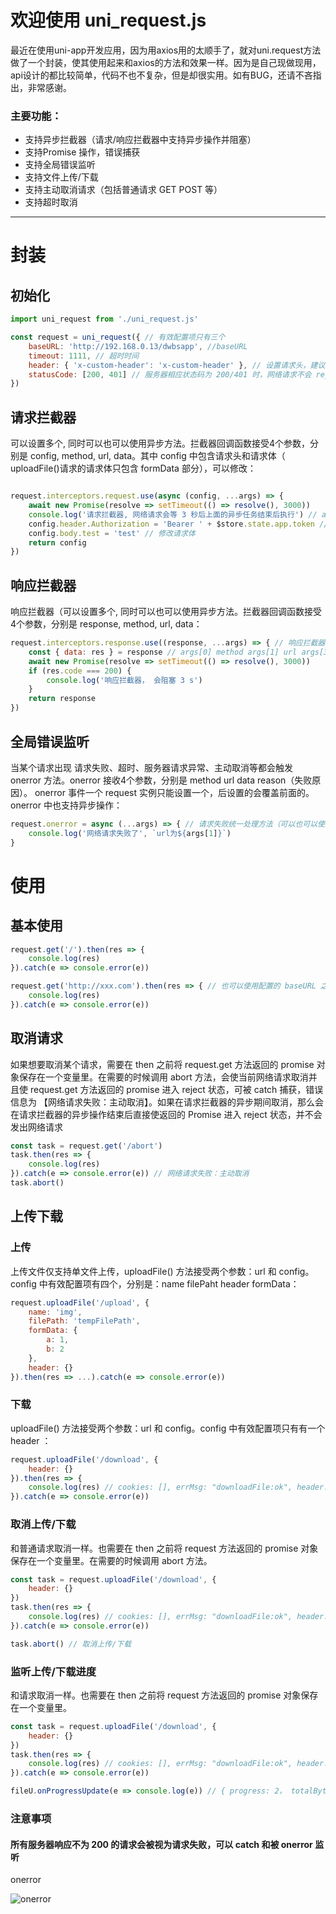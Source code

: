 # 欢迎使用 uni_request.js

最近在使用uni-app开发应用，因为用axios用的太顺手了，就对uni.request方法做了一个封装，使其使用起来和axios的方法和效果一样。因为是自己现做现用，api设计的都比较简单，代码不也不复杂，但是却很实用。如有BUG，还请不吝指出，非常感谢。

### 主要功能：

* 支持异步拦截器（请求/响应拦截器中支持异步操作并阻塞）
* 支持Promise 操作，错误捕获
* 支持全局错误监听
* 支持文件上传/下载
* 支持主动取消请求（包括普通请求 GET POST 等）
* 支持超时取消

----

# 封装


## 初始化

```javascript
import uni_request from './uni_request.js'

const request = uni_request({ // 有效配置项只有三个
	baseURL: 'http://192.168.0.13/dwbsapp', //baseURL
	timeout: 1111, // 超时时间
	header: { 'x-custom-header': 'x-custom-header' }, // 设置请求头，建议放在请求拦截器中
	statusCode: [200, 401] // 服务器相应状态码为 200/401 时，网络请求不会 reject
})
```
## 请求拦截器

可以设置多个, 同时可以也可以使用异步方法。拦截器回调函数接受4个参数，分别是 config, method, url, data。其中 config 中包含请求头和请求体（ uploadFile()请求的请求体只包含 formData 部分），可以修改：

```javascript

request.interceptors.request.use(async (config, ...args) => {
	await new Promise(resolve => setTimeout(() => resolve(), 3000))
	console.log('请求拦截器, 网络请求会等 3 秒后上面的异步任务结束后执行') // args[0] method args[1] url args[3] data
	config.header.Authorization = 'Bearer ' + $store.state.app.token // 修改请求头
	config.body.test = 'test' // 修改请求体
	return config
})

```
## 响应拦截器

响应拦截器（可以设置多个, 同时可以也可以使用异步方法。拦截器回调函数接受4个参数，分别是 response, method, url, data：

```javascript
request.interceptors.response.use((response, ...args) => { // 响应拦截器（可以设置多个, 同时可以也可以使用异步方法）
	const { data: res } = response // args[0] method args[1] url args[3] data
	await new Promise(resolve => setTimeout(() => resolve(), 3000))
	if (res.code === 200) {
		console.log('响应拦截器， 会阻塞 3 s')
	}
	return response
})
```

## 全局错误监听
当某个请求出现 请求失败、超时、服务器请求异常、主动取消等都会触发 onerror 方法。onerror 接收4个参数，分别是 method url data reason（失败原因）。 onerror 事件一个 request 实例只能设置一个，后设置的会覆盖前面的。onerror 中也支持异步操作：

```javascript
request.onerror = async (...args) => { // 请求失败统一处理方法（可以也可以使用异步方法）
	console.log('网络请求失败了', `url为${args[1]}`)
}
```

# 使用

## 基本使用

```javascript
request.get('/').then(res => {
	console.log(res)
}).catch(e => console.error(e))

request.get('http://xxx.com').then(res => { // 也可以使用配置的 baseURL 之外的 url，但是注意 url 路径要写完整
	console.log(res)
}).catch(e => console.error(e))
```

## 取消请求

如果想要取消某个请求，需要在 then 之前将 request.get 方法返回的 promise 对象保存在一个变量里。在需要的时候调用 abort 方法，会使当前网络请求取消并且使 request.get 方法返回的 promise 进入 reject 状态，可被 catch 捕获，错误信息为 【网络请求失败：主动取消】。如果在请求拦截器的异步期间取消，那么会在请求拦截器的异步操作结束后直接使返回的 Promise 进入 reject 状态，并不会发出网络请求

```javascript
const task = request.get('/abort') 
task.then(res => {
	console.log(res)
}).catch(e => console.error(e)) // 网络请求失败：主动取消
task.abort()
```

## 上传下载

### 上传

上传文件仅支持单文件上传，uploadFile() 方法接受两个参数：url 和 config。config 中有效配置项有四个，分别是：name filePaht header formData：

```javascript
request.uploadFile('/upload', {
	name: 'img',
	filePath: 'tempFilePath',
	formData: {
		a: 1,
		b: 2
	},
	header: {}
}).then(res => ...).catch(e => console.error(e))
```

### 下载

uploadFile() 方法接受两个参数：url 和 config。config 中有效配置项只有有一个 header ：

```javascript
request.uploadFile('/download', {
	header: {}
}).then(res => {
	console.log(res) // cookies: [], errMsg: "downloadFile:ok", header: { ... },statusCode: 200, tempFilePath: "http://tmp/w...d2.jpg"
}).catch(e => console.error(e))
```

### 取消上传/下载

和普通请求取消一样。也需要在 then 之前将 request 方法返回的 promise 对象保存在一个变量里。在需要的时候调用 abort 方法。

```javascript
const task = request.uploadFile('/download', {
	header: {}
})
task.then(res => {
	console.log(res) // cookies: [], errMsg: "downloadFile:ok", header: { ... },statusCode: 200, tempFilePath: "http://tmp/w...d2.jpg"
}).catch(e => console.error(e))

task.abort() // 取消上传/下载
```

### 监听上传/下载进度

和请求取消一样。也需要在 then 之前将 request 方法返回的 promise 对象保存在一个变量里。

```javascript
const task = request.uploadFile('/download', {
	header: {}
})
task.then(res => {
	console.log(res) // cookies: [], errMsg: "downloadFile:ok", header: { ... },statusCode: 200, tempFilePath: "http://tmp/w...d2.jpg"
}).catch(e => console.error(e))

fileU.onProgressUpdate(e => console.log(e)) // { progress: 2， totalBytesExpectedToSend: 1254676， totalBytesSent: 35244 }
```

### 注意事项

#### 所有服务器响应不为 200 的请求会被视为请求失败，可以 catch 和被 onerror 监听

onerror

![onerror](https://raw.githubusercontent.com/yinchengnuo/uni_request/master/mde.png)


